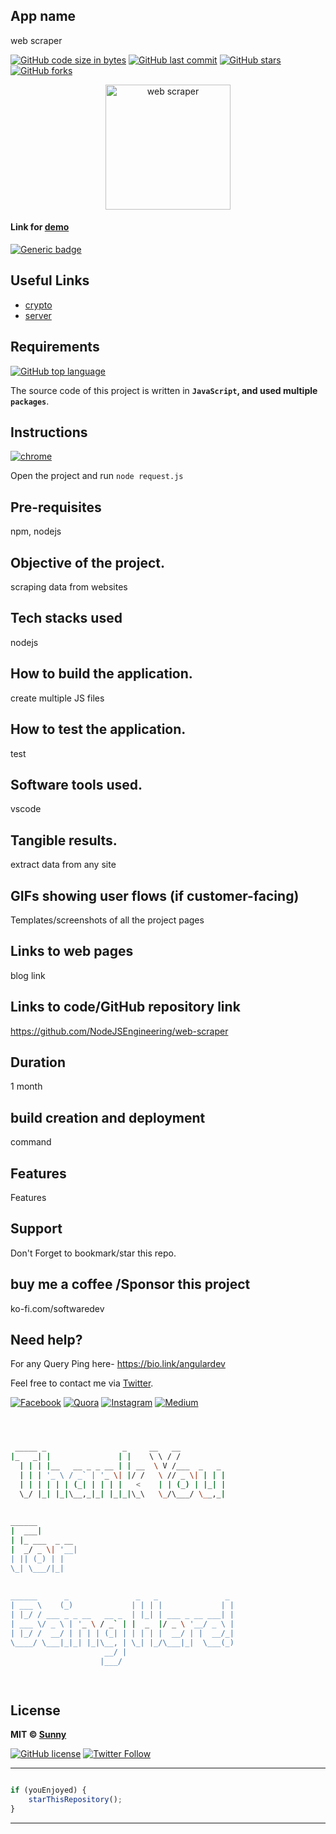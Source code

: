## App name
web scraper


[![GitHub code size in bytes](https://img.shields.io/github/languages/code-size/NodeJSEngineering/web-scraper?logo=github&style=social)](https://github.com/angulardevelopment/) [![GitHub last commit](https://img.shields.io/github/last-commit/NodeJSEngineering/web-scraper?style=social&logo=git)](https://github.com/angulardevelopment/) [![GitHub stars](https://img.shields.io/github/stars/NodeJSEngineering/web-scraper?style=social)](https://github.com/NodeJSEngineering/web-scraper/stargazers) [![GitHub forks](https://img.shields.io/github/forks/NodeJSEngineering/web-scraper?style=social&logo=git)](https://github.com/NodeJSEngineering/web-scraper/network)

<p align="center">
<a href="#">
<img src="https://addons.mozilla.org/user-media/previews/thumbs/222/222232.jpg?modified=1622133536" width="200px" alt="web scraper"/>
</a>
</p>

#### Link for [demo](#) 
[![Generic badge](https://img.shields.io/badge/view-demo-orange)](#)

## Useful Links

- [crypto](http://localhost:5000/api/crypto)
- [server](http://localhost:3000/)


## Requirements

[![GitHub top language](https://img.shields.io/github/languages/top/NodeJSEngineering/web-scraper?logo=html&style=social)](https://github.com/angulardevelopment/)

The source code of this project is written in **`JavaScript`, and used multiple `packages`**. 

## Instructions

[![chrome](https://img.shields.io/badge/Open-project-lightgrey.svg?logo=google-chrome&style=popout&logoColor=red)](#)

Open the project and run `node request.js`

## Pre-requisites
npm, nodejs
## Objective of the project.
scraping data from websites
## Tech stacks used
nodejs
## How to build the application.
create multiple JS files
## How to test the application.
test
## Software tools used.
vscode
## Tangible results.
extract data from any site
## GIFs showing user flows (if customer-facing)
Templates/screenshots of all the project pages

## Links to web pages
blog link
## Links to code/GitHub repository link
https://github.com/NodeJSEngineering/web-scraper

## Duration
1 month
## build creation and deployment
command
## Features
Features
## Support
Don't Forget to bookmark/star this repo.

## buy me a coffee /Sponsor this project
ko-fi.com/softwaredev

## Need help?
For any Query Ping here- 
https://bio.link/angulardev

Feel free to contact me via [Twitter](https://twitter.com/Sunny_g001).

[![Facebook](https://img.shields.io/badge/Facebook-add-blue.svg?logo=facebook&logoColor=white)](https://www.facebook.com/learnangular2plus/) [![Quora](https://img.shields.io/badge/Quora-ask-red.svg?logo=quora)](https://www.quora.com/profile/Sunny-Gupta-208) [![Instagram](https://img.shields.io/badge/Instagram-follow-purple.svg?logo=instagram&logoColor=white)](https://www.instagram.com/angular_development/) [![Medium](https://img.shields.io/badge/Medium-follow-black.svg?logo=medium&logoColor=white)](https://eraoftech.medium.com/ )


```bash



 _____ _                 _     __   __            
|_   _| |               | |    \ \ / /            
  | | | |__   __ _ _ __ | | __  \ V /___  _   _   
  | | | '_ \ / _` | '_ \| |/ /   \ // _ \| | | |  
  | | | | | | (_| | | | |   <    | | (_) | |_| |  
  \_/ |_| |_|\__,_|_| |_|_|\_\   \_/\___/ \__,_|  
                                                  
                                                  
______                                            
|  ___|                                           
| |_ ___  _ __                                    
|  _/ _ \| '__|                                   
| || (_) | |                                      
\_| \___/|_|                                      
                                                  
                                                  
______      _               _   _               _ 
| ___ \    (_)             | | | |             | |
| |_/ / ___ _ _ __   __ _  | |_| | ___ _ __ ___| |
| ___ \/ _ \ | '_ \ / _` | |  _  |/ _ \ '__/ _ \ |
| |_/ /  __/ | | | | (_| | | | | |  __/ | |  __/_|
\____/ \___|_|_| |_|\__, | \_| |_/\___|_|  \___(_)
                     __/ |                        
                    |___/                         

 


```

## License

**MIT &copy; [Sunny](https://github.com/NodeJSEngineering/web-scraper/blob/master/LICENSE)**

[![GitHub license](https://img.shields.io/github/license/NodeJSEngineering/web-scraper?style=social&logo=github)](https://github.com/NodeJSEngineering/web-scraper/blob/master/LICENSE) [![Twitter Follow](https://img.shields.io/twitter/follow/Sunny_g001?style=social)](#)

---------

```javascript

if (youEnjoyed) {
    starThisRepository();
}

```

-----------
